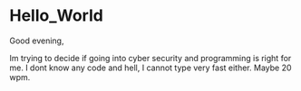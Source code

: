 # Hello_World

Good evening, 

Im trying to decide if going into cyber security and programming is right for me. I dont know any code and hell, I cannot type very fast either. Maybe 20 wpm. 
